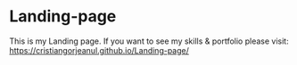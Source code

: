 # Landing-page
This is my Landing page. If you want to see my skills & portfolio please visit: 
https://cristiangorjeanul.github.io/Landing-page/
